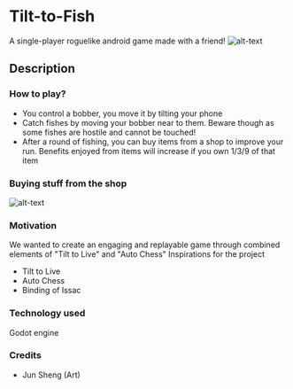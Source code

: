 # Tilt-to-Fish

A single-player roguelike android game made with a friend!
![alt-text](https://github.com/sleepy-pan-da/Tilt-to-Fish/blob/0f34e92fe435f73f7d9674773320b5a5ddc3f2fe/Assets/Gifs/Tilt%20to%20Fish!_demo.gif)


## Description
### How to play?
- You control a bobber, you move it by tilting your phone
- Catch fishes by moving your bobber near to them. Beware though as some fishes are hostile and cannot be touched!
- After a round of fishing, you can buy items from a shop to improve your run. Benefits enjoyed from items will increase if you own 1/3/9 of that item

### Buying stuff from the shop
![alt-text](https://github.com/sleepy-pan-da/Tilt-to-Fish/blob/faf9bcde465f028a32eced264ce6c1dc46b6c8c3/Assets/Gifs/Tilt%20to%20Fish!_demo2.gif)

### Motivation
We wanted to create an engaging and replayable game through combined elements of "Tilt to Live" and "Auto Chess"
Inspirations for the project
- Tilt to Live
- Auto Chess
- Binding of Issac

### Technology used
Godot engine

### Credits
- Jun Sheng (Art)
